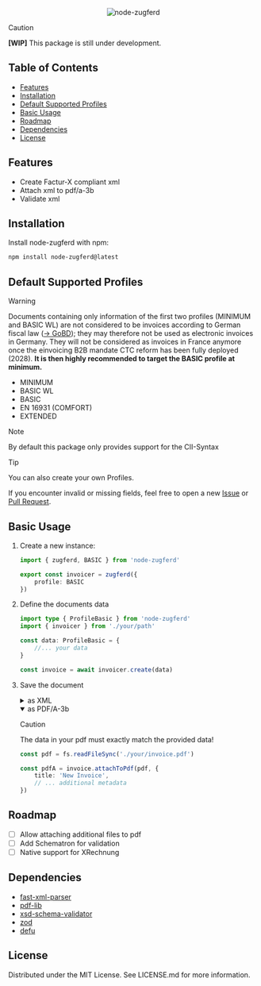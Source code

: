 <p align="center">
<img src="https://socialify.git.ci/jslno/node-zugferd/image?custom_description=A+library+to+create+XML+for+ZUGFeRD+invoices+and+append+it+to+PDF+files%2C+generating+PDF%2FA+compliant+documents.&description=1&issues=0&language=1&name=1&owner=1&pattern=Transparent&pulls=0&stargazers=1&theme=Auto" alt="node-zugferd" />
</p>

> [!CAUTION]
> **[WIP]** This package is still under development.

<h2>Table of Contents</h2>

- [Features](#features)
- [Installation](#installation)
- [Default Supported Profiles](#default-supported-profiles)
- [Basic Usage](#basic-usage)
- [Roadmap](#roadmap)
- [Dependencies](#dependencies)
- [License](#license)

<h2>Features</h2>

* Create Factur-X compliant xml
* Attach xml to pdf/a-3b
* Validate xml

<h2>Installation</h2>

Install node-zugferd with npm:

```bash
npm install node-zugferd@latest
```

<h2>Default Supported Profiles</h2>

> [!WARNING]
> Documents containing only information of the first two profiles (MINIMUM and BASIC WL) are not considered to be invoices according to German fiscal law ([&#8594; GoBD](https://www.bundesfinanzministerium.de/Content/DE/Downloads/BMF_Schreiben/Weitere_Steuerthemen/Abgabenordnung/2019-11-28-GoBD.html)); they may therefore not be used as electronic invoices in Germany. They will not be considered as invoices in France anymore once the einvoicing B2B mandate CTC reform has been fully deployed (2028). **It is then highly recommended to target the BASIC profile at minimum.**

* MINIMUM
* BASIC WL
* BASIC
* EN 16931 (COMFORT)
* EXTENDED


> [!NOTE]
> By default this package only provides support for the CII-Syntax

> [!TIP]
> You can also create your own Profiles.

If you encounter invalid or missing fields, feel free to open a new [Issue]() or [Pull Request]().

<h2>Basic Usage</h2>

1. Create a new instance:

    ```ts
    import { zugferd, BASIC } from 'node-zugferd'

    export const invoicer = zugferd({
        profile: BASIC
    })
    ```

2. Define the documents data

    ```ts
    import type { ProfileBasic } from 'node-zugferd'
    import { invoicer } from './your/path'

    const data: ProfileBasic = {
        //... your data
    }

    const invoice = await invoicer.create(data)
    ```
3. Save the document
    <details>
    <summary>as XML</summary>

    ```ts
    const xml = invoice.toXML()
    ```
    </details>

    <details open>
    <summary>as PDF/A-3b</summary>

    > [!CAUTION]
    > The data in your pdf must exactly match the provided data!

    ```ts
    const pdf = fs.readFileSync('./your/invoice.pdf')

    const pdfA = invoice.attachToPdf(pdf, {
        title: 'New Invoice',
        // ... additional metadata
    })
    ```
    </details>


<h2>Roadmap</h2>

* [ ] Allow attaching additional files to pdf
* [ ] Add Schematron for validation
* [ ] Native support for XRechnung

<h2>Dependencies</h2>

* [fast-xml-parser](https://github.com/NaturalIntelligence/fast-xml-parser)
* [pdf-lib](https://github.com/Hopding/pdf-lib)
* [xsd-schema-validator](https://github.com/nikku/node-xsd-schema-validator)
* [zod](https://github.com/colinhacks/zod)
* [defu](https://github.com/unjs/defu)

<h2>License</h2>

Distributed under the MIT License. See LICENSE.md for more information.